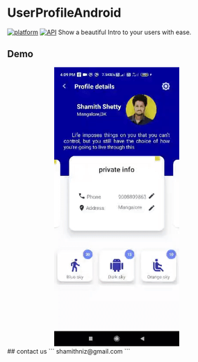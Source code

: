# UserProfileAndroid
[![platform](https://img.shields.io/badge/Platform-Android-yellow.svg?style=flat-square)](https://www.android.com)
[![API](https://img.shields.io/badge/API-16%2B-brightgreen.svg?style=flat-square)](https://android-arsenal.com/api?level=16s)
Show a beautiful Intro to your users with ease.
## Demo
<div align="center"><img src="profile.gif"/></div>
## contact us
```
shamithniz@gmail.com
```
 
